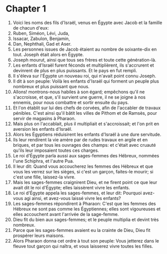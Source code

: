 # Chapter 1

1. Voici les noms des fils d'Israël, venus en Égypte avec Jacob et la famille de chacun d'eux:
2. Ruben, Siméon, Lévi, Juda,
3. Issacar, Zabulon, Benjamin,
4. Dan, Nephthali, Gad et Aser.
5. Les personnes issues de Jacob étaient au nombre de soixante-dix en tout. Joseph était alors en Égypte.
6. Joseph mourut, ainsi que tous ses frères et toute cette génération-là.
7. Les enfants d'Israël furent féconds et multiplièrent, ils s'accrurent et devinrent de plus en plus puissants. Et le pays en fut rempli.
8. Il s'éleva sur l'Égypte un nouveau roi, qui n'avait point connu Joseph.
9. Il dit à son peuple: Voilà les enfants d'Israël qui forment un peuple plus nombreux et plus puissant que nous.
10. Allons! montrons-nous habiles à son égard; empêchons qu'il ne s'accroisse, et que, s'il survient une guerre, il ne se joigne à nos ennemis, pour nous combattre et sortir ensuite du pays.
11. Et l'on établit sur lui des chefs de corvées, afin de l'accabler de travaux pénibles. C'est ainsi qu'il bâtit les villes de Pithom et de Ramsès, pour servir de magasins à Pharaon.
12. Mais plus on l'accablait, plus il multipliait et s'accroissait; et l'on prit en aversion les enfants d'Israël.
13. Alors les Égyptiens réduisirent les enfants d'Israël à une dure servitude.
14. Ils leur rendirent la vie amère par de rudes travaux en argile et en briques, et par tous les ouvrages des champs: et c'était avec cruauté qu'ils leur imposaient toutes ces charges.
15. Le roi d'Égypte parla aussi aux sages-femmes des Hébreux, nommées l'une Schiphra, et l'autre Pua.
16. Il leur dit: Quand vous accoucherez les femmes des Hébreux et que vous les verrez sur les sièges, si c'est un garçon, faites-le mourir; si c'est une fille, laissez-la vivre.
17. Mais les sages-femmes craignirent Dieu, et ne firent point ce que leur avait dit le roi d'Égypte; elles laissèrent vivre les enfants.
18. Le roi d'Égypte appela les sages-femmes, et leur dit: Pourquoi avez-vous agi ainsi, et avez-vous laissé vivre les enfants?
19. Les sages-femmes répondirent à Pharaon: C'est que les femmes des Hébreux ne sont pas comme les Égyptiennes; elles sont vigoureuses et elles accouchent avant l'arrivée de la sage-femme.
20. Dieu fit du bien aux sages-femmes; et le peuple multiplia et devint très nombreux.
21. Parce que les sages-femmes avaient eu la crainte de Dieu, Dieu fit prospérer leurs maisons.
22. Alors Pharaon donna cet ordre à tout son peuple: Vous jetterez dans le fleuve tout garçon qui naîtra, et vous laisserez vivre toutes les filles.

